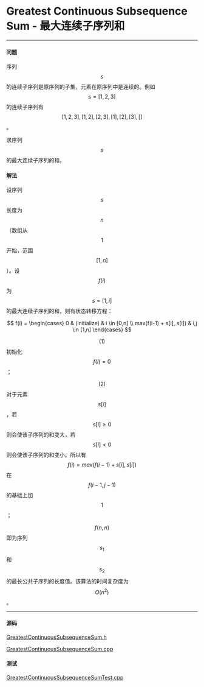 <script type="text/javascript" src="https://cdnjs.cloudflare.com/ajax/libs/mathjax/2.7.1/MathJax.js?config=TeX-AMS-MML_HTMLorMML"></script>

# Greatest Continuous Subsequence Sum - 最大连续子序列和

--------

#### 问题

序列$$ s $$的连续子序列是原序列的子集，元素在原序列中是连续的。例如$$ s = [1,2,3] $$的连续子序列有$$ [1,2,3],[1,2],[2,3],[1],[2],[3],[] $$。

求序列$$ s $$的最大连续子序列的和。

#### 解法

设序列$$ s $$长度为$$ n $$（数组从$$ 1 $$开始，范围$$ [1,n] $$）。设$$ f(i) $$为$$ s = [1,i] $$的最大连续子序列的和，则有状态转移方程：

$$
f(i) =
\begin{cases}
0                           &   (initialize)    &   i \in [0,n] \\
max(f(i-1) + s[i], s[i])    &   i,j \in [1,n]
\end{cases}
$$

$$ (1) $$ 初始化$$ f(i) = 0 $$；

$$ (2) $$ 对于元素$$ s[i] $$，若$$ s[i] \geq 0 $$则会使该子序列的和变大，若$$ s[i] \lt 0 $$则会使该子序列的和变小。所以有$$ f(i) = max(f(i-1) + s[i], s[i]) $$在$$ f(i-1,j-1) $$的基础上加$$ 1 $$；

$$ f(n,n) $$即为序列$$ s_1 $$和$$ s_2 $$的最长公共子序列的长度值。该算法的时间复杂度为$$ O(n^2) $$。

--------

#### 源码

[GreatestContinuousSubsequenceSum.h](https://github.com/linrongbin16/Way-to-Algorithm/blob/master/src/DynamicProgramming/LinearDP/GreatestContinuousSubsequenceSum.h)

[GreatestContinuousSubsequenceSum.cpp](https://github.com/linrongbin16/Way-to-Algorithm/blob/master/src/DynamicProgramming/LinearDP/GreatestContinuousSubsequenceSum.cpp)

#### 测试

[GreatestContinuousSubsequenceSumTest.cpp](https://github.com/linrongbin16/Way-to-Algorithm/blob/master/src/DynamicProgramming/LinearDP/GreatestContinuousSubsequenceSumTest.cpp)

